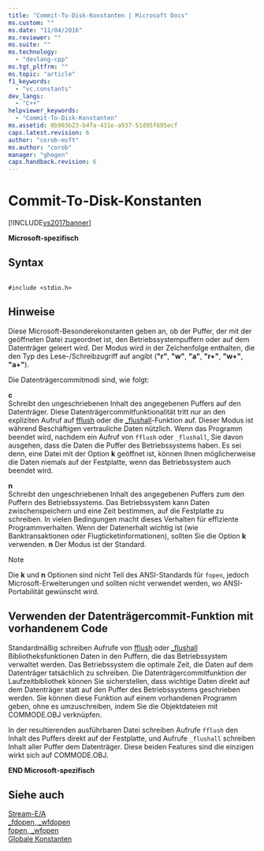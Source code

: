 ```yaml
---
title: "Commit-To-Disk-Konstanten | Microsoft Docs"
ms.custom: ""
ms.date: "11/04/2016"
ms.reviewer: ""
ms.suite: ""
ms.technology: 
  - "devlang-cpp"
ms.tgt_pltfrm: ""
ms.topic: "article"
f1_keywords: 
  - "vc.constants"
dev_langs: 
  - "C++"
helpviewer_keywords: 
  - "Commit-To-Disk-Konstanten"
ms.assetid: 0b903b23-b4fa-431e-a937-51d95f695ecf
caps.latest.revision: 6
author: "corob-msft"
ms.author: "corob"
manager: "ghogen"
caps.handback.revision: 6
---
```

# Commit-To-Disk-Konstanten
[!INCLUDE[vs2017banner](../assembler/inline/includes/vs2017banner.md)]

**Microsoft\-spezifisch**  
  
## Syntax  
  
```  
  
#include <stdio.h>  
```  
  
## Hinweise  
 Diese Microsoft\-Besonderekonstanten geben an, ob der Puffer, der mit der geöffneten Datei zugeordnet ist, den Betriebssystempuffern oder auf dem Datenträger geleert wird.  Der Modus wird in der Zeichenfolge enthalten, die den Typ des Lese\-\/Schreibzugriff auf angibt \(**"r"**, **"w"**, **"a"**, **"r\+"**, **"w\+"**, **"a\+"**\).  
  
 Die Datenträgercommitmodi sind, wie folgt:  
  
 **c**  
 Schreibt den ungeschriebenen Inhalt des angegebenen Puffers auf den Datenträger.  Diese Datenträgercommitfunktionalität tritt nur an den expliziten Aufruf auf [fflush](../c-runtime-library/reference/fflush.md) oder die [\_flushall](../c-runtime-library/reference/flushall.md)\-Funktion auf.  Dieser Modus ist während Beschäftigen vertrauliche Daten nützlich.  Wenn das Programm beendet wird, nachdem ein Aufruf von `fflush` oder `_flushall`, Sie davon ausgehen, dass die Daten die Puffer des Betriebssystems haben.  Es sei denn, eine Datei mit der Option **k** geöffnet ist, können Ihnen möglicherweise die Daten niemals auf der Festplatte, wenn das Betriebssystem auch beendet wird.  
  
 **n**  
 Schreibt den ungeschriebenen Inhalt des angegebenen Puffers zum den Puffern des Betriebssystems.  Das Betriebssystem kann Daten zwischenspeichern und eine Zeit bestimmen, auf die Festplatte zu schreiben.  In vielen Bedingungen macht dieses Verhalten für effiziente Programmverhalten.  Wenn der Datenerhalt wichtig ist \(wie Banktransaktionen oder Flugticketinformationen\), sollten Sie die Option **k** verwenden.  **n** Der Modus ist der Standard.  
  
> [!NOTE]
>  Die **k** und **n** Optionen sind nicht Teil des ANSI\-Standards für `fopen`, jedoch Microsoft\-Erweiterungen und sollten nicht verwendet werden, wo ANSI\-Portabilität gewünscht wird.  
  
## Verwenden der Datenträgercommit\-Funktion mit vorhandenem Code  
 Standardmäßig schreiben Aufrufe von [fflush](../c-runtime-library/reference/fflush.md) oder [\_flushall](../c-runtime-library/reference/flushall.md) Bibliotheksfunktionen Daten in den Puffern, die das Betriebssystem verwaltet werden.  Das Betriebssystem die optimale Zeit, die Daten auf dem Datenträger tatsächlich zu schreiben.  Die Datenträgercommitfunktion der Laufzeitbibliothek können Sie sicherstellen, dass wichtige Daten direkt auf dem Datenträger statt auf den Puffer des Betriebssystems geschrieben werden.  Sie können diese Funktion auf einem vorhandenen Programm geben, ohne es umzuschreiben, indem Sie die Objektdateien mit COMMODE.OBJ verknüpfen.  
  
 In der resultierenden ausführbaren Datei schreiben Aufrufe `fflush` den Inhalt des Puffers direkt auf der Festplatte, und Aufrufe `_flushall` schreiben Inhalt aller Puffer dem Datenträger.  Diese beiden Features sind die einzigen wirkt sich auf COMMODE.OBJ.  
  
 **END Microsoft\-spezifisch**  
  
## Siehe auch  
 [Stream\-E\/A](../c-runtime-library/stream-i-o.md)   
 [\_fdopen, \_wfdopen](../c-runtime-library/reference/fdopen-wfdopen.md)   
 [fopen, \_wfopen](../c-runtime-library/reference/fopen-wfopen.md)   
 [Globale Konstanten](../c-runtime-library/global-constants.md)